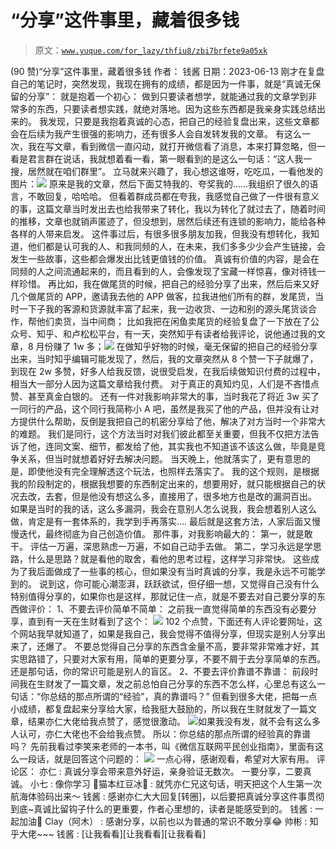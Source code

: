 # “分享”这件事里，藏着很多钱

> 原文：[`www.yuque.com/for_lazy/thfiu8/zbi7brfete9a05xk`](https://www.yuque.com/for_lazy/thfiu8/zbi7brfete9a05xk)

<ne-h2 id="db2bf1b2" data-lake-id="db2bf1b2"><ne-heading-ext><ne-heading-anchor></ne-heading-anchor><ne-heading-fold></ne-heading-fold></ne-heading-ext><ne-heading-content><ne-text id="u409594d0">(90 赞)“分享”这件事里，藏着很多钱</ne-text></ne-heading-content></ne-h2> <ne-p id="u0eedcc4b" data-lake-id="u0eedcc4b"><ne-text id="u8942f4df">作者： 钱酱</ne-text></ne-p> <ne-p id="u46978070" data-lake-id="u46978070"><ne-text id="ufa5800b9">日期：2023-06-13</ne-text></ne-p> <ne-p id="ud5d5412a" data-lake-id="ud5d5412a"><ne-text id="u13b275f5">刚才在复盘自己的笔记时，突然发现，我现在拥有的成绩，都是因为一件事，就是“</ne-text><ne-text id="uc665b579" ne-bold="true">真诚无保留的分享</ne-text><ne-text id="u519e6653">”：</ne-text></ne-p> <ne-p id="u82f19806" data-lake-id="u82f19806"><ne-text id="u530d9dcc">就是抱着一个初心：</ne-text></ne-p> <ne-p id="ue37b6530" data-lake-id="ue37b6530"><ne-text id="u7acf8c64">做到只要读者想学，就能通过我的文章学到非常多的东西，只要读者想实践，就绝对落地。因为这些东西都是我亲身实践总结出来的。</ne-text></ne-p> <ne-p id="ufc42787e" data-lake-id="ufc42787e"><ne-text id="u8309444e" ne-bold="true">我发现，只要是我抱着真诚的心态，把自己的经验复盘出来，这些文章都会在后续为我产生很强的影响力</ne-text><ne-text id="ua8237572">，还有很多人会自发转发我的文章。</ne-text></ne-p> <ne-p id="u87fcc553" data-lake-id="u87fcc553"><ne-text id="u50ec352b">有这么一次，我在写文章，看到微信一直闪动，就打开微信看了消息，本来打算忽略，但一看是君言群在说话，我就想着看一看，第一眼看到的是这么一句话：“这人我一搜，居然就在咱们群里”。</ne-text></ne-p> <ne-p id="ufbc3741b" data-lake-id="ufbc3741b"><ne-text id="ua31e2f4e">立马就来兴趣了，我心想这谁呀，吃吃瓜，一看他发的图片：</ne-text><ne-card data-card-name="image" data-card-type="inline" id="gjexU" data-event-boundary="card">![](img/c6d26aa0a85ea2685221ddd300b94495.png)  <ne-p id="uc68d8986" data-lake-id="uc68d8986"><ne-text id="u09e49e04">原来是我的文章，然后下面艾特我的、夸奖我的......我组织了很久的语言，不敢回复，哈哈哈。</ne-text></ne-p> <ne-p id="u6efc7d72" data-lake-id="u6efc7d72"><ne-text id="ua0c0d90c">但看着群成员都在夸我，我感觉自己做了一件很有意义的事，这篇文章当时发出去也给我带来了转化，我以为转化了就过去了，随着时间的推移，文章也就销声匿迹了，但没想到，居然后续还有连锁的影响力，能给各种各样的人带来启发。</ne-text></ne-p> <ne-p id="u015f8900" data-lake-id="u015f8900"><ne-text id="udf3a82dd">这件事过后，有很多很多朋友加我，但我没有想转化，我知道，他们都是认可我的人、和我同频的人，在未来，我们多多少少会产生链接，会发生一些故事，这些都会爆发出比钱更值钱的价值。</ne-text></ne-p> <ne-p id="u111ac842" data-lake-id="u111ac842"><ne-text id="u3a411417" ne-bold="true">真诚有价值的内容，是会在同频的人之间流通起来的，而且看到的人，会像发现了宝藏一样惊喜，像对待钱一样珍惜。</ne-text></ne-p> <ne-p id="u6f9837a0" data-lake-id="u6f9837a0"><ne-text id="u54584595">再比如，我在做尾货的时候，把自己的经验分享了出来，然后后来又好几个做尾货的 APP，邀请我去他的 APP 做客，拉我进他们所有的群，发尾货，当时一下子我的客源和货源就丰富了起来，我一边收货、一边和别的源头尾货谈合作，帮他们卖货，当中间商；</ne-text></ne-p> <ne-p id="u53f37d66" data-lake-id="u53f37d66"><ne-text id="u8caf5dee">比如我把在闲鱼卖尾货的经验复盘了一下放在了公众号、知乎、和卢松松平台，有一天，突然知乎有读者给我评论，说他通过我的文章，8 月份赚了 1w 多；</ne-text><ne-card data-card-name="image" data-card-type="inline" id="hUflr" data-event-boundary="card">![](img/7fff7fb8442b942741438e92204f552b.png)</ne-card></ne-p> <ne-p id="ue1cb510d" data-lake-id="ue1cb510d"><ne-text id="ua793fdc0">在做知乎好物的时候，毫无保留的把自己的经验分享出来，当时知乎编辑可能发现了，然后，我的文章突然从 8 个赞一下子就爆了，到现在 2w 多赞，好多人给我反馈，说很受启发，在我后续做知识付费的过程中，相当大一部分人因为这篇文章给我付费。</ne-text></ne-p> <ne-p id="u2704c7c0" data-lake-id="u2704c7c0"><ne-text id="ucf017a78" ne-bold="true">对于真正的真知灼见，人们是不吝惜点赞、甚至真金白银的。</ne-text></ne-p> <ne-p id="u526e244b" data-lake-id="u526e244b"><ne-text id="u6f42399e">还有一件对我影响非常大的事，当时我花了将近 3w 买了一同行的产品，这个同行我简称小 A 吧，虽然是我买了他的产品，但并没有让对方提供什么帮助，反倒是我把自己的机密分享给了他，解决了对方当时一个非常大的难题。</ne-text></ne-p> <ne-p id="u35749c40" data-lake-id="u35749c40"><ne-text id="u370ac37b">我们是同行，这个方法当时对我们彼此都至关重要，但我不仅把方法告诉了他，连同文案、细节，都发给了他，其实我也不知道该不该这么做，毕竟是竞争关系，但当时就想着好好去解决问题。</ne-text></ne-p> <ne-p id="ua3b85f58" data-lake-id="ua3b85f58"><ne-text id="uf8f74c6d" ne-bold="true">当天晚上，他就落实了，更有意思的是，即使他没有完全理解透这个玩法，也照样去落实了。</ne-text></ne-p> <ne-p id="u50431970" data-lake-id="u50431970"><ne-text id="ubfc6634e">我的这个规则，是根据我的阶段制定的，根据我想要的东西制定出来的，想要用好，就只能根据自己的状况去改，去套，但是他没有想这么多，直接用了，很多地方也是改的漏洞百出。</ne-text></ne-p> <ne-p id="u53790a01" data-lake-id="u53790a01"><ne-text id="uc60226c6">如果是当时的我的话，这么多漏洞，我会在意别人怎么说我，我会想着别人这么做，肯定是有一套体系的，我学到手再落实....</ne-text></ne-p> <ne-p id="uc2320398" data-lake-id="uc2320398"><ne-text id="ue2e8b264">最后就是这套方法，人家后面又慢慢迭代，最终彻底为自己创造价值。</ne-text></ne-p> <ne-p id="ufe367b45" data-lake-id="ufe367b45"><ne-text id="u97e3a5a5">那件事，对我影响最大的：</ne-text></ne-p> <ne-p id="uaea7efe0" data-lake-id="uaea7efe0"><ne-text id="u038f137b" ne-bold="true">第一，就是敢干。</ne-text></ne-p> <ne-p id="u2fe59635" data-lake-id="u2fe59635"><ne-text id="u9160ef2a">评估一万遍，深思熟虑一万遍，不如自己动手去做。</ne-text></ne-p> <ne-p id="u4ab05d08" data-lake-id="u4ab05d08"><ne-text id="u8a904f9b" ne-bold="true">第二，学习永远是学思路，什么是思路？就是看他的取舍，看他的思考过程，这样学习非常快。</ne-text></ne-p> <ne-p id="u07dc854e" data-lake-id="u07dc854e"><ne-text id="u61c5c3f8">这些成为了我后面做成了一些事的核心，但如果没有当时真诚的分享，我是永远不可能学到的。</ne-text></ne-p> <ne-p id="u9ad288ab" data-lake-id="u9ad288ab"><ne-text id="u45dd022f">说到这，你可能心潮澎湃，跃跃欲试，但仔细一想，又觉得自己没有什么特别值得分享的，如果你也是这样，那就记住一点，就是不要去对自己要分享的东西做评价：</ne-text></ne-p> <ne-p id="ud6603c7b" data-lake-id="ud6603c7b"><ne-text id="u6ea05a9d" ne-bold="true">1、不要去评价简单不简单：</ne-text></ne-p> <ne-p id="ufe4eb101" data-lake-id="ufe4eb101"><ne-text id="u3dde3f77">之前我一直觉得简单的东西没有必要分享，直到有一天在生财看到了这个：</ne-text></ne-p> <ne-p id="ue8af91a7" data-lake-id="ue8af91a7"><ne-card data-card-name="image" data-card-type="inline" id="ItHgC" data-event-boundary="card">![](img/5c838a17daddfa6c869712d03d3500ae.png)</ne-card></ne-p> <ne-p id="u57187723" data-lake-id="u57187723"><ne-text id="u5837c6ad">102 个点赞，下面还有人评论要网址，这个网站我早就知道了，如果是我自己，我会觉得不值得分享，但现实是别人分享出来了，还爆了。</ne-text></ne-p> <ne-p id="u56b58cf8" data-lake-id="u56b58cf8"><ne-text id="u3044ed02">不要总觉得自己分享的东西含金量不高，要非常非常难才好，其实思路错了，只要对大家有用，简单的更要分享，不要不屑于去分享简单的东西。</ne-text></ne-p> <ne-p id="u625d6e7a" data-lake-id="u625d6e7a"><ne-text id="uce72763d">还是那句话，你的常识可能是别人的盲区。</ne-text></ne-p> <ne-p id="ub8871508" data-lake-id="ub8871508"><ne-text id="u3719d926" ne-bold="true">2、不要去评价靠谱不靠谱：</ne-text></ne-p> <ne-p id="u507b4d49" data-lake-id="u507b4d49"><ne-text id="ucc5b050b">前段时间我在生财发了一篇文章，发之前总怕自己分享的东西不怎么样，心里总有这么一句话：“你总结的那点所谓的“经验”，真的靠谱吗？”</ne-text></ne-p> <ne-p id="u2c1d1c70" data-lake-id="u2c1d1c70"><ne-text id="u265973ca">但看到很多大佬，把每一点小成绩，都复盘起来分享给大家，给我挺大鼓励的，所以我在生财就发了一篇文章，结果亦仁大佬给我点赞了，感觉很激动。</ne-text></ne-p> <ne-p id="u61ccba60" data-lake-id="u61ccba60"><ne-card data-card-name="image" data-card-type="inline" id="wtMzP" data-event-boundary="card">![](img/74bd609df54b3bf3116a50ee886ed50c.png)</ne-card><ne-text id="u4d8e7a19">如果我没有发，就不会有这么多人认可，亦仁大佬也不会给我点赞。</ne-text></ne-p> <ne-p id="ubd9887c5" data-lake-id="ubd9887c5"><ne-text id="u293170d6" ne-bold="true">所以：你总结的那点所谓的经验真的靠谱吗？</ne-text></ne-p> <ne-p id="u4a1b3a26" data-lake-id="u4a1b3a26"><ne-text id="uae9e8efd">先前我看过李笑来老师的一本书，叫《微信互联网平民创业指南》，里面有这么一段话，就是回答这个问题的：</ne-text></ne-p> <ne-p id="uc0aad5e3" data-lake-id="uc0aad5e3"><ne-card data-card-name="image" data-card-type="inline" id="wjJM3" data-event-boundary="card">![](img/918adf4d85aba8f39bbc9597cd71c663.png)</ne-card></ne-p> <ne-p id="u1bed09c2" data-lake-id="u1bed09c2"><ne-text id="u80708127" ne-bold="true">一点心得，感谢观看，希望对大家有用。</ne-text></ne-p> <ne-hole id="u929ce638" data-lake-id="u929ce638"><ne-card data-card-name="hr" data-card-type="block" id="doyk1" data-event-boundary="card"><ne-p id="ua399532f" data-lake-id="ua399532f"><ne-text id="u63abc612">评论区：</ne-text></ne-p> <ne-p id="u65bcb140" data-lake-id="u65bcb140"><ne-text id="u7c2d0ea2">亦仁 : 真诚分享会带来意外好运，亲身验证无数次。</ne-text></ne-p> <ne-p id="u1af5c6b8" data-lake-id="u1af5c6b8"><ne-text id="uc230d53e">一要分享，二要真诚。</ne-text> <ne-text id="ua6c94425">小七 : 像你学习</ne-text> <ne-text id="u51f422e5">🌸猫本红豆冰🌟 : 就凭亦仁兄这句话，明天把这个人生第一次航海体验码出来～</ne-text> <ne-text id="u4bc77d1a">钱酱 : 感谢亦仁大大回复[转圈]，以后要把真诚分享这件事贯彻到底~真诚比留钩子什么的更重要，作者心里想的，读者是能感受到的。</ne-text> <ne-text id="u5c292191">钱酱 : 一起加油💪</ne-text> <ne-text id="uc05e6bc6">Clay（阿木） : 感谢分享，以前也以为普通的常识不敢分享😂</ne-text> <ne-text id="u744deb52">帅彬 : 知乎大佬~~~</ne-text> <ne-text id="ua8835d6e">钱酱 : [让我看看][让我看看][让我看看]</ne-text></ne-p></ne-card></ne-hole></ne-card></ne-p>
